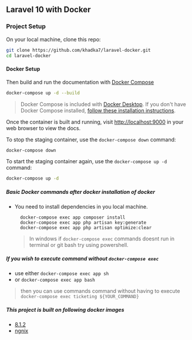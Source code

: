 
## Laravel 10 with Docker

### Project Setup

On your local machine, clone this repo:

```bash
git clone https://github.com/khadka7/laravel-docker.git
cd laravel-docker
```

#### Docker Setup

Then build and run the documentation with [Docker Compose](https://docs.docker.com/compose/)

```bash
docker-compose up -d --build
```

> Docker Compose is included with [Docker Desktop](https://docs.docker.com/desktop/).
> If you don't have Docker Compose installed, [follow these installation instructions](https://docs.docker.com/compose/install/).

Once the container is built and running, visit [http://localhost:9000](http://localhost:9000)
in your web browser to view the docs.

To stop the staging container, use the `docker-compose down` command:

```bash
docker-compose down
```

To start the staging container again, use the `docker-compose up -d` command:

```bash
docker-compose up -d
```

##### Basic Docker commands after docker installation of docker
- You need to install dependencies in you local machine.
  ```
    docker-compose exec app composer install
    docker-compose exec app php artisan key:generate
    docker-compose exec app php artisan optimize:clear
  ```
  > In windows if `docker-compose exec` commands doesnt run in terminal or git bash try using powershell.

##### If you wish to execute command without `docker-compose exec`
- use either `docker-compose exec app sh`
- or `docker-compose exec app bash`
> then you can use commands  command without having to execute `docker-compose exec ticketing ${YOUR_COMMAND}`

##### This project is built on following docker images
- [8.1.2](https://hub.docker.com/_/php)
- [ngnix](https://hub.docker.com/_/nginx)
  
